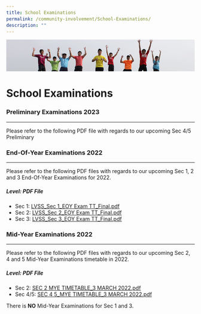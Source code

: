 ```yaml
---
title: School Examinations
permalink: /community-involvement/School-Examinations/
description: ""
---
```

![](/images/Banner.jpg)

School Examinations
===================
### Preliminary Examinations 2023
-----------------------------

Please refer to the following PDF file with regards to our upcoming Sec 4/5 Preliminary 



### End-Of-Year Examinations 2022
-----------------------------

  
Please refer to the following PDF files with regards to our upcoming Sec 1, 2 and 3 End-Of-Year Examinations for 2022.

##### Level: PDF File

* Sec 1: [LVSS_Sec 1_EOY Exam TT_Final.pdf](/files/LVSS_Sec%201_EOY%20Exam%20TT_Final.pdf)
* Sec 2: [LVSS_Sec 2_EOY Exam TT_Final.pdf](/files/LVSS_Sec%202_EOY%20Exam%20TT_Final.pdf)
* Sec 3: [LVSS_Sec 3_EOY Exam TT_Final.pdf ](/files/LVSS_Sec%203_EOY%20Exam%20TT_Final.pdf)

### Mid-Year Examinations 2022
--------------------------

  
Please refer to the following PDF files with regards to our upcoming Sec 2, 4 and 5 Mid-Year Examinations timetable in 2022.

##### Level: PDF File
* Sec 2: [SEC 2 MYE TIMETABLE_3 MARCH 2022.pdf](/files/SEC%202%20MYE%20TIMETABLE_3%20MARCH%202022.pdf)
* Sec 4/5: [SEC 4 5_MYE TIMETABLE_3 MARCH 2022.pdf](/files/SEC%204%20%205_MYE%20TIMETABLE_3%20MARCH%202022.pdf)

There is **NO** Mid-Year Examinations for Sec 1 and 3.